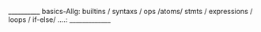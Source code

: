 __________ basics-Allg: builtins / syntaxs / ops /atoms/ stmts / expressions / loops / if-else/ ....: _____________
